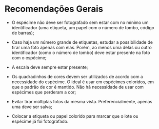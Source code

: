 # Recomendações Gerais

 - O espécime não deve ser fotografado sem estar com no mínimo um identificador (uma etiqueta, um papel com o número de tombo, código de barras);
    

  

-   Caso haja um número grande de etiquetas, estudar a possibilidade de tirar uma foto apenas com elas. Porém, ao menos uma delas ou outro identificador (como o número de tombo) deve estar presente na foto com o espécime;
    

  

-   A escala deve sempre estar presente;
    

  

-   Os quadradinhos de cores devem ser utilizados de acordo com a necessidade do espécime. O ideal é usar em espécimes coloridos, em que o padrão de cor é mantido. Não há necessidade de usar com espécimes que perderam a cor;
    

  

-   Evitar tirar múltiplas fotos da mesma vista. Preferencialmente, apenas uma deve ser salva;
    

  

-   Colocar a etiqueta ou papel colorido para marcar que o lote ou espécime já foi fotografado.
